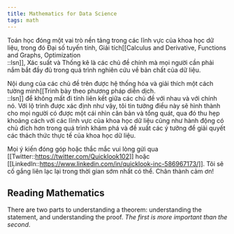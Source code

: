 ```yaml
---
title: Mathematics for Data Science
tags: math
---
```


Toán học đóng một vai trò nền tảng trong các lĩnh vực của khoa học dữ liệu, trong đó Đại số tuyến tính, Giải tích[[Calculus and Derivative, Functions and Graphs, Optimization<br/>::lsn]], Xác suất và Thống kê là các chủ đề chính mà mọi người cần phải nắm bắt đầy đủ trong quá trình nghiên cứu về bản chất của dữ liệu.

Nội dung của các chủ đề trên được hệ thống hóa và giải thích một cách tường minh[[Trình bày theo phương pháp diễn dịch.<br/>::lsn]] để không mất đi tính liên kết giữa các chủ đề với nhau và với chính nó. Với lộ trình được xác định như vậy, tôi tin tưởng điều này sẽ hình thành cho mọi người có được một cái nhìn căn bản và tổng quát, qua đó thu hẹp khoảng cách với các lĩnh vực của khoa học dữ liệu cũng như hành động có chủ đích hơn trong quá trình khám phá và đề xuất các ý tưởng để giải quyết các thách thức thực tế của khoa học dữ liệu.

Mọi ý kiến đóng góp hoặc thắc mắc vui lòng gửi qua [[Twitter::https://twitter.com/Quicklook102]] hoặc [[LinkedIn::https://www.linkedin.com/in/quicklook-inc-586967173/]]. Tôi sẽ cố gắng liên lạc lại trong thời gian sớm nhất có thể. Chân thành cảm ơn!

## Reading Mathematics

There are two parts to understanding a theorem: understanding the statement, and understanding the proof. *The first is more important than the second*.  

